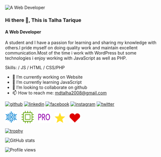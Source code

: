 ![A Web Developer](https://scontent.fdac14-1.fna.fbcdn.net/v/t1.6435-9/83085948_2445955309054075_2902826974978244608_n.jpg?_nc_cat=111&ccb=1-5&_nc_sid=e3f864&_nc_eui2=AeGXuz_qbZWt0MLfF2OIVk1RcsqBuz2D6gxyyoG7PYPqDD0FUzk9VjWS1x0S_Pd6wk0zvKbzajIgTcFIUXVA8UBb&_nc_ohc=KD-hr0SxkuEAX-scIu_&_nc_ht=scontent.fdac14-1.fna&oh=4cbed8c17a79f792dc33e42081e98099&oe=61C1EEF4)


### Hi there 👋, This is Talha Tarique
#### A Web Developer

A student and I have a passion for learning and sharing my knowledge with others.I pride myself on doing quality work and maintain excellent communication.Most of the time i work with WordPress but some technologies i enjoy working with JavaScript as well as PHP.

Skills:  / JS / HTML / CSS/PHP

- 🔭 I’m currently working on Website 
- 🌱 I’m currently learning JavaScript 
- 👯 I’m looking to collaborate on github 
- 📫 How to reach me: mdtalha2008@gmail.com 


[<img src='https://cdn.jsdelivr.net/npm/simple-icons@3.0.1/icons/github.svg' alt='github' height='40'>](https://github.com/TalhaT298)  [<img src='https://cdn.jsdelivr.net/npm/simple-icons@3.0.1/icons/linkedin.svg' alt='linkedin' height='40'>](https://www.linkedin.com/in/talha-tarique-25908620b/)  [<img src='https://cdn.jsdelivr.net/npm/simple-icons@3.0.1/icons/facebook.svg' alt='facebook' height='40'>](https://www.facebook.com/talha.tarique.5)  [<img src='https://cdn.jsdelivr.net/npm/simple-icons@3.0.1/icons/instagram.svg' alt='instagram' height='40'>](https://www.instagram.com/talha_tarique77/)  [<img src='https://cdn.jsdelivr.net/npm/simple-icons@3.0.1/icons/twitter.svg' alt='twitter' height='40'>](https://twitter.com/TalhaTarique1)  

<a href='https://archiveprogram.github.com/'><img src='https://raw.githubusercontent.com/acervenky/animated-github-badges/master/assets/acbadge.gif' width='40' height='40'></a> <a href='https://docs.github.com/en/developers'><img src='https://raw.githubusercontent.com/acervenky/animated-github-badges/master/assets/devbadge.gif' width='40' height='40'></a> <a href='https://github.com/pricing'><img src='https://raw.githubusercontent.com/acervenky/animated-github-badges/master/assets/pro.gif' width='40' height='40'></a> <a href='https://stars.github.com/'><img src='https://raw.githubusercontent.com/acervenky/animated-github-badges/master/assets/starbadge.gif' width='35' height='35'></a> <a href='https://docs.github.com/en/github/supporting-the-open-source-community-with-github-sponsors'><img src='https://raw.githubusercontent.com/acervenky/animated-github-badges/master/assets/sponsorbadge.gif' width='35' height='35'></a> 

[![trophy](https://github-profile-trophy.vercel.app/?username=TalhaT298)](https://github.com/ryo-ma/github-profile-trophy)

![GitHub stats](https://github-readme-stats.vercel.app/api?username=TalhaT298&show_icons=true)  

![Profile views](https://gpvc.arturio.dev/TalhaT298)  
